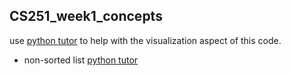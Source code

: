 ## CS251_week1_concepts

use [python tutor](http://pythontutor.com/cpp.html#code=%23include%20%3Ciostream%3E%0A%23include%20%3Ccstdlib%3E%0A%0Astruct%20node%20%7B%0A%20%20%20%20int%20val%3B%0A%20%20%20%20node%20*next%3B%0A%7D%3B%0A%0Astruct%20List%0A%7B%0A%20%20%20%20node%20*Tail%3B%20%20%20%20%20//%20added%20tail%20pointer%20for%20convenience%0A%20%20%20%20node*%20Head%3B%0A%20%20%20%20int%20%20%20Count%3B%0A%7D%3B%0A%0A//%0A//%20recursive%20stuff%0A//%0A%0Avoid%20lst_free3%28node%20*lst%29%20%7B%0A%0A%20%20%20if%28lst%3D%3Dnullptr%29%0A%20%20%20%20%20return%3B%0A%20%20%20lst_free3%28lst-%3Enext%29%3B%0A%20%20%20delete%20lst%3B%0A%7D%0A//%20deletes%20nodes%20right-to-left%0A%0A//%0A//%20is_sorted%0A//%0A//%20NOTE%3A%20the%20data%20needs%20to%20be%20in%20accending%20order%3F%3F%3F%0A//%20returns%20true%20is%20list%20is%20in%20shorted%20order%0A//%0Abool%20is_sorted%28node%20*lst%29%20%7B%0A%0A%20%20%20if%28lst%20%3D%3D%20nullptr%20%7C%7C%20lst-%3Enext%20%3D%3D%20nullptr%29%0A%20%20%20%20%20%20return%20true%3B%0A%20%20%20return%20%28lst-%3Eval%20%3C%3D%20lst-%3Enext-%3Eval%29%20%26%26%0A%20%20%20%20%20%20%20%20%20%20%20%20is_sorted%28lst-%3Enext%29%3B%0A%7D%0A//%20checks%20if%20values%20are%20in%20shorted%20order%0A%0A//%0A//%20lst_print%0A//%0A//%20prints%20a%20linked%20list%0A//%0Avoid%20lst_print%28node%20*lst%29%7B%0A%0A%20%20%20%20if%28lst%20%3D%3D%20nullptr%29%0A%20%20%20%20%20%20%20%20return%3B%0A%20%20%20%20else%0A%20%20%20%20%7B%0A%20%20%20%20%20%20%20%20std%3A%3Acout%20%3C%3C%20lst-%3Eval%20%3C%3C%20%22%20%22%3B%0A%20%20%20%20%20%20%20%20lst_print%28lst-%3Enext%29%3B%0A%20%20%20%20%7D%0A%7D%0A%0A//%0A//%20push_front%0A//%0A//%20pushes%20passed%20in%20value%20to%20fron%20of%20linked%20list%0A//%0Avoid%20push_front%28List%20%26mylist,%20int%20value1%29%0A%7B%0A%20%20%20%20node%20*newN%20%3D%20new%20node%3B%0A%20%20%20%20newN-%3Eval%20%3D%20value1%3B%0A%20%20%20%20newN-%3Enext%20%3D%20mylist.Head%3B%0A%20%20%20%20mylist.Head%20%3D%20newN%3B%0A%0A%20%20%20%20mylist.Count%2B%2B%3B%0A%7D%0A%0Avoid%20push_back%28List%20%26mylist,%20int%20value1%29%0A%7B%0A%20%20%20%20node%20*newN%20%3D%20new%20node%3B%0A%20%20%20%20newN-%3Eval%20%3D%20value1%3B%0A%20%20%20%20newN-%3Enext%20%3D%20nullptr%3B%0A%0A%20%20%20%20if%28mylist.Head%20%3D%3D%20nullptr%29%0A%20%20%20%20%7B%0A%20%20%20%20%20%20%20%20mylist.Head%20%3D%20newN%3B%0A%20%20%20%20%20%20%20%20mylist.Tail%20%3D%20newN%3B%0A%20%20%20%20%7D%0A%20%20%20%20mylist.Tail-%3Enext%20%3D%20newN%3B%0A%20%20%20%20mylist.Tail%20%3D%20newN%3B%0A%0A%20%20%20%20mylist.Count%2B%2B%3B%0A%7D%0A%0A%0Aint%20main%28%29%20%7B%0A%20%20%0A%20%20%20%20List%20mylisyofnodes%3B%0A%20%20%20%20mylisyofnodes.Head%20%3D%20nullptr%3B%0A%20%20%20%20mylisyofnodes.Count%20%3D%200%3B%0A%0A%20%20%20%20for%20%28int%20i%20%3D%200%3B%20i%20%3C%205%3B%20i%2B%2B%29%0A%20%20%20%20%7B%0A%20%20%20%20%20%20%20%20//%20push_front%0A%20%20%20%20%20%20%20%20//%0A%20%20%20%20%20%20%20%20//%20non-random%0A%20%20%20%20%20%20%20%20/*%20push_front%28mylisyofnodes,%20i%29%3B%20*/%0A%20%20%20%20%20%20%20%20/*%20push_front%28mylisyofnodes,%20i%20%2B%20rand%28%29%20%25%2010%20%2B%201%29%3B%20*/%0A%0A%20%20%20%20%20%20%20%20//%20push_back%0A%20%20%20%20%20%20%20%20//%0A%20%20%20%20%20%20%20%20//%20non-random%0A%20%20%20%20%20%20%20%20push_back%28mylisyofnodes,%20i%29%3B%0A%20%20%20%20%7D%0A%0A%20%20%20%20//%20TODO%3A%20change%20list%20i.e.%20non-sorted%0A%20%20%20%20//%20should%20also%20be%20true%20cause%20list%20is%20sorted%20still%0A%20%20%20%20if%28is_sorted%28mylisyofnodes.Head%29%29%0A%20%20%20%20%7B%0A%20%20%20%20%20%20%20%20std%3A%3Acout%20%3C%3C%20%22This%20list%20%22%3B%0A%20%20%20%20%20%20%20%20lst_print%28mylisyofnodes.Head%29%3B%0A%20%20%20%20%20%20%20%20std%3A%3Acout%20%3C%3C%20%22%20is%20sorted%22%20%3C%3C%20std%3A%3Aendl%3B%0A%20%20%20%20%7D%0A%20%20%20%20else%0A%20%20%20%20%7B%0A%20%20%20%20%20%20%20%20std%3A%3Acout%20%3C%3C%20%22This%20list%20%22%3B%0A%20%20%20%20%20%20%20%20lst_print%28mylisyofnodes.Head%29%3B%0A%20%20%20%20%20%20%20%20std%3A%3Acout%20%3C%3C%20%22%20is%20not%20sorted%22%20%3C%3C%20std%3A%3Aendl%3B%0A%20%20%20%20%7D%0A%0A%0A%20%20%20%20lst_free3%28mylisyofnodes.Head%29%3B%0A%0A%20%20%20%20//%20should%20be%20true%20cause%20list%20should%20be%20empty%3F%0A%20%20%20%20/*%20is_sorted%28mylisyofnodes.Head%29%3B%20*/%0A%0A%20%20return%200%3B%0A%7D&curInstr=0&mode=display&origin=opt-frontend.js&py=cpp_g%2B%2B9.3.0&rawInputLstJSON=%5B%5D) to help with the visualization aspect of this code.

* non-sorted list [python tutor](http://pythontutor.com/cpp.html#code=%23include%20%3Ciostream%3E%0A%23include%20%3Ccstdlib%3E%0A%0Astruct%20node%20%7B%0A%20%20%20%20int%20val%3B%0A%20%20%20%20node%20*next%3B%0A%7D%3B%0A%0Astruct%20List%0A%7B%0A%20%20%20%20node%20*Tail%3B%20%20%20%20%20//%20added%20tail%20pointer%20for%20convenience%0A%20%20%20%20node*%20Head%3B%0A%20%20%20%20int%20%20%20Count%3B%0A%7D%3B%0A%0A//%0A//%20recursive%20stuff%0A//%0A%0Avoid%20lst_free3%28node%20*lst%29%20%7B%0A%0A%20%20%20if%28lst%3D%3Dnullptr%29%0A%20%20%20%20%20return%3B%0A%20%20%20lst_free3%28lst-%3Enext%29%3B%0A%20%20%20delete%20lst%3B%0A%7D%0A//%20deletes%20nodes%20right-to-left%0A%0A//%0A//%20is_sorted%0A//%0A//%20NOTE%3A%20the%20data%20needs%20to%20be%20in%20accending%20order%3F%3F%3F%0A//%20returns%20true%20is%20list%20is%20in%20shorted%20order%0A//%0Abool%20is_sorted%28node%20*lst%29%20%7B%0A%0A%20%20%20if%28lst%20%3D%3D%20nullptr%20%7C%7C%20lst-%3Enext%20%3D%3D%20nullptr%29%0A%20%20%20%20%20%20return%20true%3B%0A%20%20%20return%20%28lst-%3Eval%20%3C%3D%20lst-%3Enext-%3Eval%29%20%26%26%0A%20%20%20%20%20%20%20%20%20%20%20%20is_sorted%28lst-%3Enext%29%3B%0A%7D%0A//%20checks%20if%20values%20are%20in%20shorted%20order%0A%0A//%0A//%20lst_print%0A//%0A//%20prints%20a%20linked%20list%0A//%0Avoid%20lst_print%28node%20*lst%29%7B%0A%0A%20%20%20%20if%28lst%20%3D%3D%20nullptr%29%0A%20%20%20%20%20%20%20%20return%3B%0A%20%20%20%20else%0A%20%20%20%20%7B%0A%20%20%20%20%20%20%20%20std%3A%3Acout%20%3C%3C%20lst-%3Eval%20%3C%3C%20%22%20%22%3B%0A%20%20%20%20%20%20%20%20lst_print%28lst-%3Enext%29%3B%0A%20%20%20%20%7D%0A%7D%0A%0A//%0A//%20push_front%0A//%0A//%20pushes%20passed%20in%20value%20to%20fron%20of%20linked%20list%0A//%0Avoid%20push_front%28List%20%26mylist,%20int%20value1%29%0A%7B%0A%20%20%20%20node%20*newN%20%3D%20new%20node%3B%0A%20%20%20%20newN-%3Eval%20%3D%20value1%3B%0A%20%20%20%20newN-%3Enext%20%3D%20mylist.Head%3B%0A%20%20%20%20mylist.Head%20%3D%20newN%3B%0A%0A%20%20%20%20mylist.Count%2B%2B%3B%0A%7D%0A%0Avoid%20push_back%28List%20%26mylist,%20int%20value1%29%0A%7B%0A%20%20%20%20node%20*newN%20%3D%20new%20node%3B%0A%20%20%20%20newN-%3Eval%20%3D%20value1%3B%0A%20%20%20%20newN-%3Enext%20%3D%20nullptr%3B%0A%0A%20%20%20%20if%28mylist.Head%20%3D%3D%20nullptr%29%0A%20%20%20%20%7B%0A%20%20%20%20%20%20%20%20mylist.Head%20%3D%20newN%3B%0A%20%20%20%20%20%20%20%20mylist.Tail%20%3D%20newN%3B%0A%20%20%20%20%7D%0A%20%20%20%20mylist.Tail-%3Enext%20%3D%20newN%3B%0A%20%20%20%20mylist.Tail%20%3D%20newN%3B%0A%0A%20%20%20%20mylist.Count%2B%2B%3B%0A%7D%0A%0A%0Aint%20main%28%29%20%7B%0A%20%20%0A%20%20%20%20List%20mylisyofnodes%3B%0A%20%20%20%20mylisyofnodes.Head%20%3D%20nullptr%3B%0A%20%20%20%20mylisyofnodes.Count%20%3D%200%3B%0A%0A%20%20%20%20for%20%28int%20i%20%3D%200%3B%20i%20%3C%205%3B%20i%2B%2B%29%0A%20%20%20%20%7B%0A%20%20%20%20%20%20%20%20//%20push_front%0A%20%20%20%20%20%20%20%20//%0A%20%20%20%20%20%20%20%20//%20non-random%0A%20%20%20%20%20%20%20%20/*%20push_front%28mylisyofnodes,%20i%29%3B%20*/%0A%20%20%20%20%20%20%20%20/*%20push_front%28mylisyofnodes,%20i%20%2B%20rand%28%29%20%25%2010%20%2B%201%29%3B%20*/%0A%0A%20%20%20%20%20%20%20%20//%20push_back%0A%20%20%20%20%20%20%20%20//%0A%20%20%20%20%20%20%20%20//%20non-random%0A%20%20%20%20%20%20%20%20push_back%28mylisyofnodes,%20i%20%2B%20rand%28%29%20%25%2010%20%2B%201%29%3B%0A%0A%20%20%20%20%7D%0A%0A%20%20%20%20//%20TODO%3A%20change%20list%20i.e.%20non-sorted%0A%20%20%20%20//%20should%20also%20be%20true%20cause%20list%20is%20sorted%20still%0A%20%20%20%20if%28is_sorted%28mylisyofnodes.Head%29%29%0A%20%20%20%20%7B%0A%20%20%20%20%20%20%20%20std%3A%3Acout%20%3C%3C%20%22This%20list%20%22%3B%0A%20%20%20%20%20%20%20%20lst_print%28mylisyofnodes.Head%29%3B%0A%20%20%20%20%20%20%20%20std%3A%3Acout%20%3C%3C%20%22%20is%20sorted%22%20%3C%3C%20std%3A%3Aendl%3B%0A%20%20%20%20%7D%0A%20%20%20%20else%0A%20%20%20%20%7B%0A%20%20%20%20%20%20%20%20std%3A%3Acout%20%3C%3C%20%22This%20list%20%22%3B%0A%20%20%20%20%20%20%20%20lst_print%28mylisyofnodes.Head%29%3B%0A%20%20%20%20%20%20%20%20std%3A%3Acout%20%3C%3C%20%22%20is%20not%20sorted%22%20%3C%3C%20std%3A%3Aendl%3B%0A%20%20%20%20%7D%0A%0A%0A%20%20%20%20lst_free3%28mylisyofnodes.Head%29%3B%0A%0A%20%20%20%20//%20should%20be%20true%20cause%20list%20should%20be%20empty%3F%0A%20%20%20%20/*%20is_sorted%28mylisyofnodes.Head%29%3B%20*/%0A%0A%20%20return%200%3B%0A%7D&curInstr=118&mode=display&origin=opt-frontend.js&py=cpp_g%2B%2B9.3.0&rawInputLstJSON=%5B%5D)
